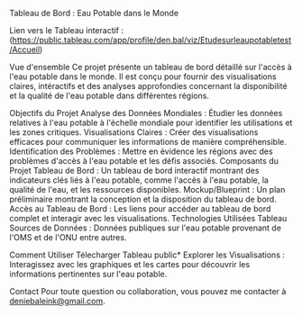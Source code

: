 Tableau de Bord : Eau Potable dans le Monde

Lien vers le Tableau interactif :
(https://public.tableau.com/app/profile/den.bal/viz/Etudesurleaupotabletest/Accueil)

Vue d'ensemble
Ce projet présente un tableau de bord détaillé sur l'accès à l'eau potable dans le monde. Il est conçu pour fournir des visualisations claires, intéractifs et des analyses approfondies concernant la disponibilité et la qualité de l'eau potable dans différentes régions.

Objectifs du Projet
Analyse des Données Mondiales : Étudier les données relatives à l'eau potable à l'échelle mondiale pour identifier les utilisations et les zones critiques.
Visualisations Claires : Créer des visualisations efficaces pour communiquer les informations de manière compréhensible.
Identification des Problèmes : Mettre en évidence les régions avec des problèmes d'accès à l'eau potable et les défis associés.
Composants du Projet
Tableau de Bord : Un tableau de bord interactif montrant des indicateurs clés liés à l'eau potable, comme l'accès à l'eau potable, la qualité de l'eau, et les ressources disponibles.
Mockup/Blueprint : Un plan préliminaire montrant la conception et la disposition du tableau de bord.
Accès au Tableau de Bord : Les liens pour accéder au tableau de bord complet et interagir avec les visualisations.
Technologies Utilisées
Tableau
Sources de Données : Données publiques sur l'eau potable provenant de l'OMS et de l'ONU entre autres.

Comment Utiliser
Télecharger Tableau public*
Explorer les Visualisations : Interagissez avec les graphiques et les cartes pour découvrir les informations pertinentes sur l'eau potable.


Contact
Pour toute question ou collaboration, vous pouvez me contacter à deniebaleink@gmail.com.
